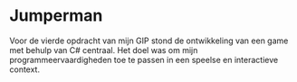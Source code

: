 # Jumperman
Voor de vierde opdracht van mijn GIP stond de ontwikkeling van een game met behulp van C# centraal. 
Het doel was om mijn programmeervaardigheden toe te passen in een speelse en interactieve context. 
